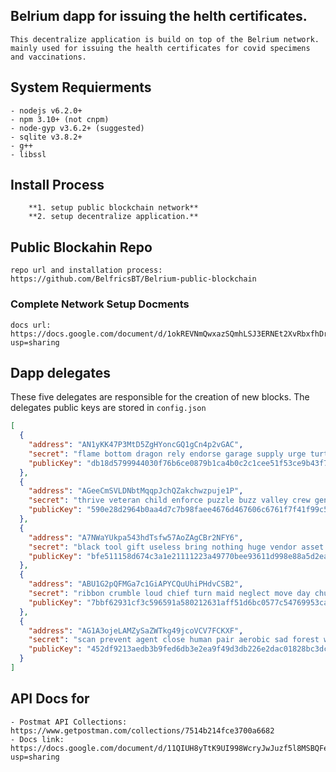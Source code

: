 ## Belrium dapp for issuing the helth certificates.
```
This decentralize application is build on top of the Belrium network. mainly used for issuing the health certificates for covid specimens and vaccinations. 
```

## System Requierments
```
- nodejs v6.2.0+
- npm 3.10+ (not cnpm)
- node-gyp v3.6.2+ (suggested)
- sqlite v3.8.2+
- g++
- libssl

```

## Install Process
```
	**1. setup public blockchain network** 
	**2. setup decentralize application.**
```

## Public Blockahin Repo

```
repo url and installation process: https://github.com/BelfricsBT/Belrium-public-blockchain
```
### Complete Network Setup Docments
```
docs url: https://docs.google.com/document/d/1okREVNmQwxazSQmhLSJ3ERNEt2XvRbxfhDrrCFGdMx8/edit?usp=sharing
```

## Dapp delegates
These five delegates are responsible for the creation of new blocks. The delegates public keys are stored in `config.json`
```json
[
  {
    "address": "AN1yKK47P3MtD5ZgHYoncGQ1gCn4p2vGAC",
    "secret": "flame bottom dragon rely endorse garage supply urge turtle team demand put",
    "publicKey": "db18d5799944030f76b6ce0879b1ca4b0c2c1cee51f53ce9b43f78259950c2fd"
  },
  {
    "address": "AGeeCmSVLDNbtMqqpJchQZakchwzpuje1P",
    "secret": "thrive veteran child enforce puzzle buzz valley crew genuine basket start top",
    "publicKey": "590e28d2964b0aa4d7c7b98faee4676d467606c6761f7f41f99c52bb4813b5e4"
  },
  {
    "address": "A7NWaYUkpa543hdTsfw57AoZAgCBr2NFY6",
    "secret": "black tool gift useless bring nothing huge vendor asset mix chimney weird",
    "publicKey": "bfe511158d674c3a1e21111223a49770bee93611d998e88a5d2ea3145de2b68b"
  },
  {
    "address": "ABU1G2pQFMGa7c1GiAPYCQuUhiPHdvCSB2",
    "secret": "ribbon crumble loud chief turn maid neglect move day churn share fabric",
    "publicKey": "7bbf62931cf3c596591a580212631aff51d6bc0577c54769953caadb23f6ab00"
  },
  {
    "address": "AG1A3ojeLAMZySaZWTkg49jcoVCV7FCKXF",
    "secret": "scan prevent agent close human pair aerobic sad forest wave toe dust",
    "publicKey": "452df9213aedb3b9fed6db3e2ea9f49d3db226e2dac01828bc3dcd73b7a953b4"
  }
]
```

## API Docs for 
```
- Postmat API Collections: https://www.getpostman.com/collections/7514b214fce3700a6682
- Docs link: https://docs.google.com/document/d/11QIUH8yTtK9UI998WcryJwJuzf5l8MSBQFeGyQk_VyY/edit?usp=sharing
```
